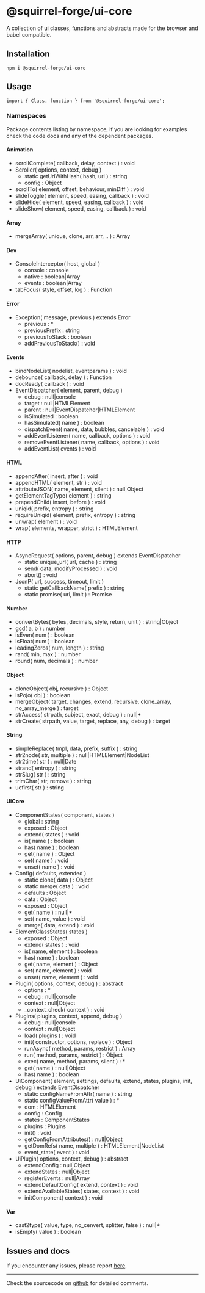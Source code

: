 # @squirrel-forge/ui-core
A collection of ui classes, functions and abstracts made for the browser and babel compatible.

## Installation

```
npm i @squirrel-forge/ui-core
```

## Usage

```
import { Class, function } from '@squirrel-forge/ui-core';
```

### Namespaces
Package contents listing by namespace, if you are looking for examples check the code docs and any of the dependent packages.

#### Animation
 - scrollComplete( callback, delay, context ) : void
 - Scroller( options, context, debug )
   - static getUrlWithHash( hash, url ) : string
   - config : Object
 - scrollTo( element, offset, behaviour, minDiff ) : void
 - slideToggle( element, speed, easing, callback ) : void
 - slideHide( element, speed, easing, callback ) : void
 - slideShow( element, speed, easing, callback ) : void

#### Array
 - mergeArray( unique, clone, arr, arr, .. ) : Array

#### Dev
 - ConsoleInterceptor( host, global )
   - console : console
   - native : boolean|Array
   - events : boolean|Array
 - tabFocus( style, offset, log ) : Function

#### Error
 - Exception( message, previous ) extends Error
   - previous : *
   - previousPrefix : string
   - previousToStack : boolean
   - addPreviousToStack() : void

#### Events
 - bindNodeList( nodelist, eventparams ) : void
 - debounce( callback, delay ) : Function
 - docReady( callback ) : void
 - EventDispatcher( element, parent, debug )
   - debug : null|console
   - target : null|HTMLElement
   - parent : null|EventDispatcher|HTMLElement
   - isSimulated : boolean
   - hasSimulated( name ) : boolean
   - dispatchEvent( name, data, bubbles, cancelable ) : void
   - addEventListener( name, callback, options ) : void
   - removeEventListener( name, callback, options ) : void
   - addEventList( events ) : void

#### HTML
 - appendAfter( insert, after ) : void
 - appendHTML( element, str ) : void
 - attributeJSON( name, element, silent ) : null|Object
 - getElementTagType( element ) : string
 - prependChild( insert, before ) : void
 - uniqid( prefix, entropy ) : string
 - requireUniqid( element, prefix, entropy ) : string
 - unwrap( element ) : void
 - wrap( elements, wrapper, strict ) : HTMLElement

#### HTTP
 - AsyncRequest( options, parent, debug ) extends EventDispatcher
   - static unique_url( url, cache ) : string
   - send( data, modifyProcessed ) : void
   - abort() : void
 - JsonP( url, success, timeout, limit )
   - static getCallbackName( prefix ) : string
   - static promise( url, limit ) : Promise

#### Number
 - convertBytes( bytes, decimals, style, return, unit ) : string|Object
 - gcd( a, b ) : number
 - isEven( num ) : boolean
 - isFloat( num ) : boolean
 - leadingZeros( num, length ) : string
 - rand( min, max ) : number
 - round( num, decimals ) : number

#### Object
 - cloneObject( obj, recursive ) : Object
 - isPojo( obj ) : boolean
 - mergeObject( target, changes, extend, recursive, clone_array, no_array_merge ) : target
 - strAccess( strpath, subject, exact, debug ) : null|*
 - strCreate( strpath, value, target, replace, any, debug ) : target

#### String
 - simpleReplace( tmpl, data, prefix, suffix ) : string
 - str2node( str, multiple ) : null|HTMLElement|NodeList
 - str2time( str ) : null|Date
 - strand( entropy ) : string
 - strSlug( str ) : string
 - trimChar( str, remove ) : string
 - ucfirst( str ) : string

#### UiCore
 - ComponentStates( component, states )
   - global : string
   - exposed : Object
   - extend( states ) : void
   - is( name ) : boolean
   - has( name ) : boolean
   - get( name ) : Object
   - set( name ) : void
   - unset( name ) : void
 - Config( defaults, extended )
   - static clone( data ) : Object
   - static merge( data ) : void
   - defaults : Object
   - data : Object
   - exposed : Object
   - get( name ) : null|*
   - set( name, value ) : void
   - merge( data, extend ) : void
 - ElementClassStates( states )
   - exposed : Object
   - extend( states ) : void
   - is( name, element ) : boolean
   - has( name ) : boolean
   - get( name, element ) : Object
   - set( name, element ) : void
   - unset( name, element ) : void
 - Plugin( options, context, debug ) : abstract
   - options : *
   - debug : null|console
   - context : null|Object
   - _context_check( context ) : void
 - Plugins( plugins, context, append, debug )
   - debug : null|console
   - context : null|Object
   - load( plugins ) : void
   - init( constructor, options, replace ) : Object
   - runAsync( method, params, restrict ) : Array
   - run( method, params, restrict ) : Object
   - exec( name, method, params, silent ) : *
   - get( name ) : null|Object
   - has( name ) : boolean
 - UiComponent( element, settings, defaults, extend, states, plugins, init, debug ) extends EventDispatcher
   - static configNameFromAttr( name ) : string
   - static configValueFromAttr( value ) : *
   - dom : HTMLElement
   - config : Config
   - states : ComponentStates
   - plugins : Plugins
   - init() : void
   - getConfigFromAttributes() : null|Object
   - getDomRefs( name, multiple ) : HTMLElement|NodeList
   - event_state( event ) : void
 - UiPlugin( options, context, debug ) : abstract
   - extendConfig : null|Object
   - extendStates : null|Object
   - registerEvents : null|Array
   - extendDefaultConfig( extend, context ) : void
   - extendAvailableStates( states, context ) : void
   - initComponent( context ) : void

#### Var
 - cast2type( value, type, no_cenvert, splitter, false ) : null|*
 - isEmpty( value ) : boolean


## Issues and docs

If you encounter any issues, please report [here](https://github.com/squirrel-forge/ui-core/issues).

---
Check the sourcecode on [github](https://github.com/squirrel-forge/ui-core) for detailed comments.
